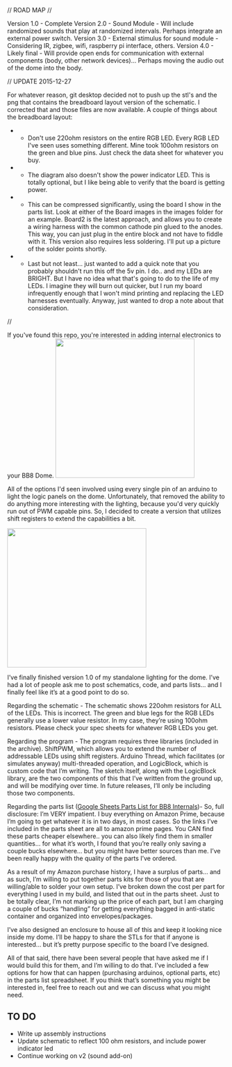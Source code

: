 // ROAD MAP //

Version 1.0 - Complete
Version 2.0 - Sound Module - Will include randomized sounds that play at randomized intervals.  Perhaps integrate an external power switch.
Version 3.0 - External stimulus for sound module - Considering IR, zigbee, wifi, raspberry pi interface, others.
Version 4.0 - Likely final - Will provide open ends for communication with external components (body, other network devices)... Perhaps moving the audio out of the dome into the body.



//
UPDATE 2015-12-27

For whatever reason, git desktop decided not to push up the stl's and the png that contains the breadboard layout version of the schematic.  I corrected that and those files are now available.  A couple of things about the breadboard layout:

* - Don't use 220ohm resistors on the entire RGB LED.  Every RGB LED I've seen uses something different.  Mine took 100ohm resistors on the green and blue pins.  Just check the data sheet for whatever you buy.
* - The diagram also doesn't show the power indicator LED.  This is totally optional, but I like being able to verify that the board is getting power.
* - This can be compressed significantly, using the board I show in the parts list. Look at either of the Board images in the images folder for an example.  Board2 is the latest approach, and allows you to create a wiring harness with the common cathode pin glued to the anodes.  This way, you can just plug in the entire block and not have to fiddle with it.  This version also requires less soldering.  I'll put up a picture of the solder points shortly.
* - Last but not least... just wanted to add a quick note that you probably shouldn't run this off the 5v pin. I do.. and my LEDs are BRIGHT.  But I have no idea what that's going to do to the life of my LEDs.  I imagine they will burn out quicker, but I run my board infrequently enough that I won't mind printing and replacing the LED harnesses eventually. Anyway, just wanted to drop a note about that consideration.

//

If you've found this repo, you're interested in adding internal electronics to your BB8 Dome.
<img src="https://scontent-iad3-1.xx.fbcdn.net/hphotos-xfp1/v/t1.0-9/10603798_10153226422607761_3631755225023624732_n.jpg?oh=16adb8e8d58f0730d4804b3a3ccf2d0d&oe=5714BCDA" width=320>


All of the options I'd seen involved using every single pin of an arduino to light the logic panels on the dome.  Unfortunately, that removed the ability to do anything more interesting with the lighting, because you'd very quickly run out of PWM capable pins. So, I decided to create a version that utilizes shift registers to extend the capabilities a bit.

<img src="https://scontent-iad3-1.xx.fbcdn.net/hphotos-xfa1/t31.0-8/920727_10153226421547761_8605656006124651485_o.jpg" width=320>

I’ve finally finished version 1.0 of my standalone lighting for the dome. I’ve had a lot of people ask me to post schematics, code, and parts lists… and I finally feel like it’s at a good point to do so. 

Regarding the schematic - The schematic shows 220ohm resistors for ALL of the LEDs. This is incorrect. The green and blue legs for the RGB LEDs generally use a lower value resistor. In my case, they’re using 100ohm resistors. Please check your spec sheets for whatever RGB LEDs you get.

Regarding the program - The program requires three libraries (included in the archive). ShiftPWM, which allows you to extend the number of addressable LEDs using shift registers. Arduino Thread, which facilitates (or simulates anyway) multi-threaded operation, and LogicBlock, which is custom code that I’m writing. The sketch itself, along with the LogicBlock library, are the two components of this that I’ve written from the ground up, and will be modifying over time. In future releases, I’ll only be including those two components.

Regarding the parts list (<a href="https://docs.google.com/spreadsheets/d/1KzJZGZxBMD4uZg5txSiHm7NLZ_BNpFicUeiCb588h9Q/edit#gid=0">Google Sheets Parts List for BB8 Internals</a>)- So, full disclosure: I’m VERY impatient. I buy everything on Amazon Prime, because I’m going to get whatever it is in two days, in most cases. So the links I’ve included in the parts sheet are all to amazon prime pages. You CAN find these parts cheaper elsewhere.. you can also likely find them in smaller quantities… for what it’s worth, I found that you’re really only saving a couple bucks elsewhere… but you might have better sources than me. I’ve been really happy with the quality of the parts I’ve ordered.

As a result of my Amazon purchase history, I have a surplus of parts… and as such, I’m willing to put together parts kits for those of you that are willing/able to solder your own setup. I’ve broken down the cost per part for everything I used in my build, and listed that out in the parts sheet. Just to be totally clear, I’m not marking up the price of each part, but I am charging a couple of bucks “handling” for getting everything bagged in anti-static container and organized into envelopes/packages.

I’ve also designed an enclosure to house all of this and keep it looking nice inside my dome. I’ll be happy to share the STLs for that if anyone is interested… but it’s pretty purpose specific to the board I’ve designed.

All of that said, there have been several people that have asked me if I would build this for them, and I’m willing to do that. I’ve included a few options for how that can happen (purchasing arduinos, optional parts, etc) in the parts list spreadsheet. If you think that’s something you might be interested in, feel free to reach out and we can discuss what you might need.

TO DO
-----
* Write up assembly instructions
* Update schematic to reflect 100 ohm resistors, and include power indicator led
* Continue working on v2 (sound add-on)

